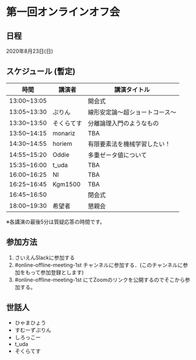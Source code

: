 # 第一回オンラインオフ会

## 日程

2020年8月23日(日)

## スケジュール (暫定)

| 時間 | 講演者 | 講演タイトル |
|  ---  |  ---  |  ---  |
| 13:00~13:05 |  | 開会式 |
| 13:05~13:30 | ぷりん | 線形安定論〜超ショートコース〜 |
| 13:30~13:50 | そくらてす | 分離論理入門のようなもの |
| 13:50~14:15 | monariz | TBA |
| 14:30~14:55 | horiem | 有限要素法を機械学習したい！ |
| 14:55~15:20 | Oddie | 多重ゼータ値について |
| 15:35~16:00 | t_uda | TBA |
| 16:00~16:25 | NI | TBA |
| 16:25~16:45 | Kgm1500 | TBA |
| 16:45~16:50 |  | 閉会式 |
| 18:00~19:30 | 希望者 | 懇親会 |


※各講演の最後5分は質疑応答の時間です。

## 参加方法

1. さいえんSlackに参加する
2. #online-offline-meeting-1st チャンネルに参加する．(このチャンネルに参加をもって参加登録とします)
3. #online-offline-meeting-1st にてZoomのリンクを公開するのでそこから参加する。

## 世話人
* ひゃまひょう
* すむーずぷりん
* しろっこー
* t_uda
* そくらてす
